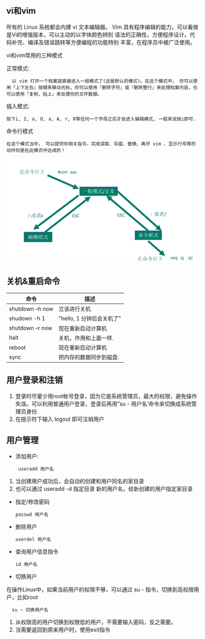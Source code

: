 ## vi和vim
所有的 Linux 系统都会内建 vi 文本编辑器。
Vim 具有程序编辑的能力，可以看做是Vi的增强版本，可以主动的以字体颜色辨别
语法的正确性，方便程序设计。代码补完、编译及错误跳转等方便编程的功能特别
丰富，在程序员中被广泛使用。

vi和vim常用的三种模式

正常模式:
      
      以 vim 打开一个档案就直接进入一般模式了(这是默认的模式)。在这个模式中， 你可以使用『上下左右』按键来移动光标，你可以使用『删除字符』或『删除整行』来处理档案内容，也可以使用『复制、贴上』来处理你的文件数据。

插入模式:

    按下i, I, o, O, a, A, r, R等任何一个字母之后才会进入编辑模式, 一般来说按i即可.
命令行模式

    在这个模式当中， 可以提供你相关指令，完成读取、存盘、替换、离开 vim 、显示行号等的动作则是在此模式中达成的！

   ![image-1](images/1.png) 

## 关机&重启命令

|命令 | 描述 |
---- |-----------
shutdown –h now | 立该进行关机
shudown -h 1 | "hello, 1 分钟后会关机了"
shutdown –r now | 现在重新启动计算机
halt | 关机，作用和上面一样.
reboot  | 现在重新启动计算机
sync  | 把内存的数据同步到磁盘.

## 用户登录和注销
1) 登录时尽量少用root帐号登录，因为它是系统管理员，最大的权限，避免操作失误。可以利用普通用户登录，登录后再用”su - 用户名’命令来切换成系统管理员身份.
2) 在提示符下输入 logout 即可注销用户

## 用户管理

* 添加用户:

       useradd 用户名
1) 当创建用户成功后，会自动的创建和用户同名的家目录
2) 也可以通过 useradd -d 指定目录 新的用户名，给新创建的用户指定家目录

* 指定/修改密码

      passwd 用户名
* 删除用户

      userdel 用户名
* 查询用户信息指令

      id 用户名
* 切换用户

在操作Linux中，如果当前用户的权限不够，可以通过 su - 指令，切换到高权限用户，比如root

      su – 切换用户名
1) 从权限高的用户切换到权限低的用户，不需要输入密码，反之需要。
2) 当需要返回到原来用户时，使用exit指令